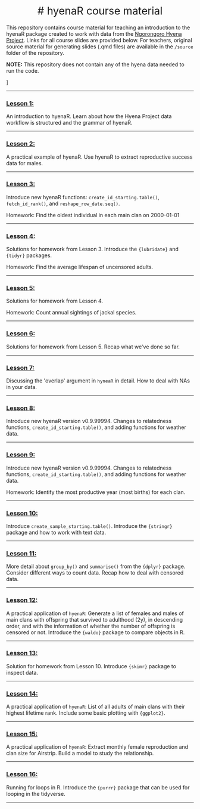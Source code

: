 <h1 style="font-weight:normal" align="center">
  &nbsp;# hyenaR course material&nbsp;
</h1>

This repository contains course material for teaching an introduction to the hyenaR package created to work with data from the [Ngorongoro Hyena Project](https://hyena-project.com/). Links for all course slides are provided below. For teachers, original source material for generating slides (.qmd files) are available in the `/source` folder of the repository.

**NOTE:** This repository does not contain any of the hyena data needed to run the code.

<!--
WE COULD LINK TO hyenaR or hyena project website/twitter
<div align="center">

&nbsp;&nbsp;&nbsp;:link: [Website][Website]&nbsp;&nbsp;&nbsp;|&nbsp;&nbsp;&nbsp;:speech_balloon: [Twitter][Twitter]&nbsp;&nbsp;&nbsp;|&nbsp;&nbsp;&nbsp;:necktie: [LinkedIn][LinkedIn]

</div>

Quick Link

[Twitter]:https://twitter.com/ldbailey255/
[LinkedIn]:https://www.linkedin.com/in/liam-bailey-446823118/
[Website]:https://liamdbailey.com/
-->]

***

### [Lesson 1:](https://hyenaproject.github.io/hyenaR_course/hyenaR_teaching_1.html)

An introduction to hyenaR. Learn about how the Hyena Project data workflow is structured and the grammar of hyenaR.

***

### [Lesson 2:](https://hyenaproject.github.io/hyenaR_course/hyenaR_teaching_2.html)

A practical example of hyenaR. Use hyenaR to extract reproductive success data for males.

***

### [Lesson 3:](https://hyenaproject.github.io/hyenaR_course/hyenaR_teaching_3.html)

Introduce new hyenaR functions: `create_id_starting.table()`, `fetch_id_rank()`, and `reshape_row_date.seq()`.

Homework: Find the oldest individual in each main clan on 2000-01-01

***

### [Lesson 4:](https://hyenaproject.github.io/hyenaR_course/hyenaR_teaching_4.html)

Solutions for homework from Lesson 3. Introduce the `{lubridate}` and `{tidyr}` packages.

Homework: Find the average lifespan of uncensored adults.

***

### [Lesson 5:](https://hyenaproject.github.io/hyenaR_course/hyenaR_teaching_5.html)

Solutions for homework from Lesson 4.

Homework: Count annual sightings of jackal species.

***

### [Lesson 6:](https://hyenaproject.github.io/hyenaR_course/hyenaR_teaching_6.html)

Solutions for homework from Lesson 5. Recap what we've done so far.

***

### [Lesson 7:](https://hyenaproject.github.io/hyenaR_course/hyenaR_teaching_7.html)

Discussing the 'overlap' argument in `hyneaR` in detail. How to deal with NAs in your data.

***

### [Lesson 8:](https://hyenaproject.github.io/hyenaR_course/hyenaR_teaching_8.html)

Introduce new hyenaR version v0.9.99994. Changes to relatedness functions, `create_id_starting.table()`, and adding functions for weather data.

***

### [Lesson 9:](https://hyenaproject.github.io/hyenaR_course/hyenaR_teaching_9.html)

Introduce new hyenaR version v0.9.99994. Changes to relatedness functions, `create_id_starting.table()`, and adding functions for weather data.

Homework: Identify the most productive year (most births) for each clan.

***

### [Lesson 10:](https://hyenaproject.github.io/hyenaR_course/hyenaR_teaching_10.html)

Introduce `create_sample_starting.table()`. Introduce the `{stringr}` package and how to work with text data.

***

### [Lesson 11:](https://hyenaproject.github.io/hyenaR_course/hyenaR_teaching_11.html)

More detail about `group_by()` and `summarise()` from the `{dplyr}` package. Consider different ways to count data. Recap how to deal with censored data.

***

### [Lesson 12:](https://hyenaproject.github.io/hyenaR_course/hyenaR_teaching_12.html)

A practical application of `hyenaR`: Generate a list of females and males of main clans with offspring that survived to adulthood (2y), in descending order, and with the information of whether the number of offspring is censored or not. Introduce the `{waldo}` package to compare objects in R.

***

### [Lesson 13:](https://hyenaproject.github.io/hyenaR_course/hyenaR_teaching_13.html)

Solution for homework from Lesson 10. Introduce `{skimr}` package to inspect data.

***

### [Lesson 14:](https://hyenaproject.github.io/hyenaR_course/hyenaR_teaching_14.html)

A practical application of `hyenaR`: List of all adults of main clans with their highest lifetime rank. Include some basic plotting with `{ggplot2}`.

***

### [Lesson 15:](https://hyenaproject.github.io/hyenaR_course/hyenaR_teaching_15.html)

A practical application of `hyenaR`: Extract monthly female reproduction and clan size for Airstrip. Build a model to study the relationship.

***

### [Lesson 16:](https://hyenaproject.github.io/hyenaR_course/hyenaR_teaching_16.html)

Running for loops in R. Introduce the `{purrr}` package that can be used for looping in the tidyverse.

***
<!-- 
#### Attribution-NonCommercial-ShareAlike 4.0 International (CC BY-NC-SA 4.0)
<div style="width:300px; height:200px">
<img src=https://camo.githubusercontent.com/00f7814990f36f84c5ea74cba887385d8a2f36be/68747470733a2f2f646f63732e636c6f7564706f7373652e636f6d2f696d616765732f63632d62792d6e632d73612e706e67 alt="" height="42">
</div>
--!>